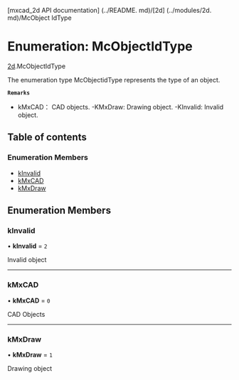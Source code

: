 [mxcad_2d API documentation] (../README. md)/[2d] (../modules/2d. md)/McObject IdType

# Enumeration: McObjectIdType

[2d](../modules/2d.md).McObjectIdType

The enumeration type McObjectidType represents the type of an object.

**`Remarks`**

- kMxCAD：   CAD objects.
-KMxDraw: Drawing object.
-KInvalid: Invalid object.

## Table of contents

### Enumeration Members

- [kInvalid](2d.McObjectIdType.md#kinvalid)
- [kMxCAD](2d.McObjectIdType.md#kmxcad)
- [kMxDraw](2d.McObjectIdType.md#kmxdraw)

## Enumeration Members

### kInvalid

• **kInvalid** = ``2``

Invalid object

___

### kMxCAD

• **kMxCAD** = ``0``

CAD Objects

___

### kMxDraw

• **kMxDraw** = ``1``

Drawing object
